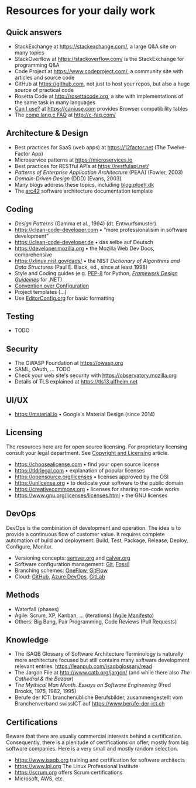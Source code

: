 
# Resources for your daily work

## Quick answers

- StackExchange at <https://stackexchange.com/>,
  a large Q&A site on many topics
- StackOverflow at <https://stackoverflow.com/>
  is the StackExchange for programming Q&A
- Code Project at <https://www.codeproject.com/>,
  a community site with articles and source code
- GitHub at <https://github.com>, not just to host your repos,
  but also a huge source of practical code
- Rosetta Code at <http://rosettacode.org>,
  a site with implementations of the same task
  in many languages
- [Can I use?](https://caniuse.com) at <https://caniuse.com>
  provides Browser compatibility tables
- The [comp.lang.c FAQ](http://c-faq.com/) at <http://c-faq.com/>

## Architecture & Design

- Best practices for SaaS (web apps) at <https://12factor.net>
  (The Twelve-Factor App)
- Microservice patterns at <https://microservices.io>
- Best practices for RESTful APIs at <https://restfulapi.net/>
- *Patterns of Enterprise Application Architecture* (PEAA) (Fowler, 2003)
- *Domain-Driven Design* (DDD) (Evans, 2003)
- Many blogs address these topics, including [blog.ploeh.dk](https://blog.ploeh.dk)
- The [arc42](https://arc42.org) software architecture
  documentation template

## Coding

- *Design Patterns* (Gamma et al., 1994) (dt. Entwurfsmuster)
- <https://clean-code-developer.com> •
  “more professionalisim in software development”
- <https://clean-code-developer.de> • das selbe auf Deutsch
- <https://developer.mozilla.org> • the Mozilla Web Dev Docs, comprehensive
- <https://xlinux.nist.gov/dads/> • the NIST *Dictionary of
  Algorithms and Data Structures* (Paul E. Black, ed., since at least 1998)
- Style and Coding guides (e.g.
  [PEP-8](https://www.python.org/dev/peps/pep-0008/) for Python,
  *[Framework Design Guideines](https://docs.microsoft.com/en-us/dotnet/standard/design-guidelines/)* for .NET)
- [Convention over Configuration](https://en.wikipedia.org/wiki/Convention_over_configuration)
- Project templates (...)
- Use [EditorConfig.org](https://editorconfig.org) for basic formatting

## Testing

- TODO

## Security

- The OWASP Foundation at <https://owasp.org>
- SAML, OAuth, ... TODO
- Check your web site's security with <https://observatory.mozilla.org>
- Details of TLS explained at <https://tls13.ulfheim.net>

## UI/UX

- <https://material.io> • Google's Material Design (since 2014)

## Licensing

The resources here are for open source licensing.
For proprietary licensing consult your legal department.
See [Copyright and Licensing](./CopyrightNotes.md) article.

- <https://choosealicense.com> • find your open source license
- <https://tldrlegal.com> • explanation of popular licenses
- <https://opensource.org/licenses> • licenses approved by the OSI
- <https://unlicense.org> • to dedicate your software to the public domain
- <https://creativecommons.org> • licenses for sharing non-code works
- <https://www.gnu.org/licenses/licenses.html> • the GNU licenses

## DevOps

DevOps is the combination of development and operation.
The idea is to provide a continuous flow of customer value.
It requires complete automation of build and deployment:
Build, Test, Package, Release, Deploy, Configure, Monitor.

- Versioning concepts: [semver.org](https://semver.org)
  and [calver.org](https://calver.org)
- Software configuration management:
  [Git](https://git-scm.com),
  [Fossil](https://fossil-scm.org)
- Branching schemes:
  [OneFlow](https://www.endoflineblog.com/oneflow-a-git-branching-model-and-workflow), 
  [GitFlow](https://nvie.com/posts/a-successful-git-branching-model/)
- Cloud: [GitHub](https://github.com),
  [Azure DevOps](https://dev.azure.com),
  [GitLab](https://about.gitlab.com)

## Methods

- Waterfall (phases)
- Agile: Scrum, XP, Kanban, ... (iterations)
  ([Agile Manifesto](http://agilemanifesto.org/))
- Others: Big Bang, Pair Programming, Code Reviews (Pull Requests)

## Knowledge

- The iSAQB Glossary of Software Architecture Terminology
  is naturally more architecture focused but still contains
  many software development relevant entries.
  <https://leanpub.com/isaqbglossary/read>
- The Jargon File at <http://www.catb.org/jargon/>
  (and while there also *The Cathedral & the Bazaar*)
- *The Mythical Man Month. Essays on Software Engineering*
  (Fred Brooks, 1975, 1982, 1995)
- Berufe der ICT: branchenübliche Berufsbilder, zusammengestellt
  vom Branchenverband swissICT auf <https://www.berufe-der-ict.ch>

## Certifications

Beware that there are usually commercial interests behind
a certification. Consequently, there is a plenitude of
certifications on offer, mostly from big software companies.
Here is a very small and mostly random selection.

- <https://www.isaqb.org> training and certification for software architects
- <https://www.lpi.org> The Linux Professional Institute
- <https://scrum.org> offers Scrum certifications
- Microsoft, AWS, etc.
